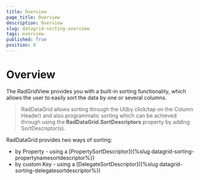 ```yaml
---
title: Overview
page_title: Overview
description: Overview
slug: datagrid-sorting-overview
tags: overview
published: True
position: 0
---
```


# Overview

The RadGridView provides you with a built-in sorting functionality, which allows the user to easily sort the data by one or several columns.

>RadDataGrid allows sorting through the UI(by click/tap on the Column Header) and also programmatic sorting which can be achieved through using the **RadDataGrid.SortDescriptors** property by adding SortDescriptor(s).

RadDataGrid provides two ways of sorting:

* by Property - using a [PropertySortDescriptor]({%slug datagrid-sorting-propertynamesortdescriptor%})
* by custom Key - using a [DelegateSortDescriptor]({%slug datagrid-sorting-delegatesortdescriptor%})
